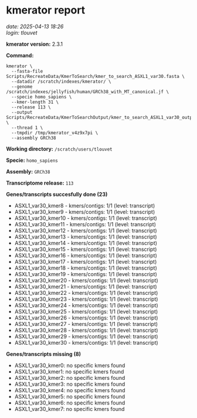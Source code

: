 # kmerator report
*date: 2025-04-13 18:26*  
*login: tlouvet*

**kmerator version:** 2.3.1

**Command:**

```
kmerator \
  --fasta-file Scripts/RecreateData/KmerToSearch/kmer_to_search_ASXL1_var30.fasta \
  --datadir /scratch/indexes/kmerator/ \
  --genome /scratch/indexes/jellyfish/human/GRCh38_with_MT_canonical.jf \
  --specie homo_sapiens \
  --kmer-length 31 \
  --release 113 \
  --output Scripts/RecreateData/KmerToSearchOutput/kmer_to_search_ASXL1_var30_output \
  --thread 1 \
  --tmpdir /tmp/kmerator_v4z9x7pi \
  --assembly GRCh38
```

**Working directory:** `/scratch/users/tlouvet`

**Specie:** `homo_sapiens`

**Assembly:** `GRCh38`

**Transcriptome release:** `113`

**Genes/transcripts succesfully done (23)**

- ASXL1_var30_kmer8 - kmers/contigs: 1/1 (level: transcript)
- ASXL1_var30_kmer9 - kmers/contigs: 1/1 (level: transcript)
- ASXL1_var30_kmer10 - kmers/contigs: 1/1 (level: transcript)
- ASXL1_var30_kmer11 - kmers/contigs: 1/1 (level: transcript)
- ASXL1_var30_kmer12 - kmers/contigs: 1/1 (level: transcript)
- ASXL1_var30_kmer13 - kmers/contigs: 1/1 (level: transcript)
- ASXL1_var30_kmer14 - kmers/contigs: 1/1 (level: transcript)
- ASXL1_var30_kmer15 - kmers/contigs: 1/1 (level: transcript)
- ASXL1_var30_kmer16 - kmers/contigs: 1/1 (level: transcript)
- ASXL1_var30_kmer17 - kmers/contigs: 1/1 (level: transcript)
- ASXL1_var30_kmer18 - kmers/contigs: 1/1 (level: transcript)
- ASXL1_var30_kmer19 - kmers/contigs: 1/1 (level: transcript)
- ASXL1_var30_kmer20 - kmers/contigs: 1/1 (level: transcript)
- ASXL1_var30_kmer21 - kmers/contigs: 1/1 (level: transcript)
- ASXL1_var30_kmer22 - kmers/contigs: 1/1 (level: transcript)
- ASXL1_var30_kmer23 - kmers/contigs: 1/1 (level: transcript)
- ASXL1_var30_kmer24 - kmers/contigs: 1/1 (level: transcript)
- ASXL1_var30_kmer25 - kmers/contigs: 1/1 (level: transcript)
- ASXL1_var30_kmer26 - kmers/contigs: 1/1 (level: transcript)
- ASXL1_var30_kmer27 - kmers/contigs: 1/1 (level: transcript)
- ASXL1_var30_kmer28 - kmers/contigs: 1/1 (level: transcript)
- ASXL1_var30_kmer29 - kmers/contigs: 1/1 (level: transcript)
- ASXL1_var30_kmer30 - kmers/contigs: 1/1 (level: transcript)


**Genes/transcripts missing (8)**

- ASXL1_var30_kmer0: no specific kmers found
- ASXL1_var30_kmer1: no specific kmers found
- ASXL1_var30_kmer2: no specific kmers found
- ASXL1_var30_kmer3: no specific kmers found
- ASXL1_var30_kmer4: no specific kmers found
- ASXL1_var30_kmer5: no specific kmers found
- ASXL1_var30_kmer6: no specific kmers found
- ASXL1_var30_kmer7: no specific kmers found
